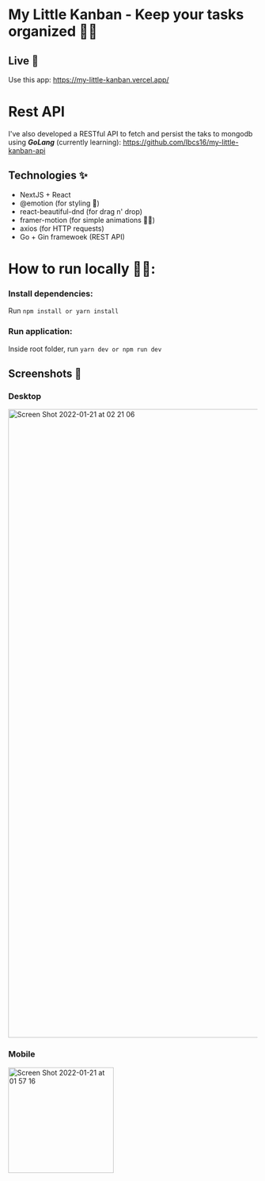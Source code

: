 # My Little Kanban - Keep your tasks organized 👩‍🏫

## Live 🚀

Use this app:
https://my-little-kanban.vercel.app/

# Rest API

I've also developed a RESTful API to fetch and persist the taks to mongodb using ***GoLang*** (currently learning):
https://github.com/Ibcs16/my-little-kanban-api

## Technologies ✨

- NextJS + React
- @emotion (for styling 💅)
- react-beautiful-dnd (for drag n' drop)
- framer-motion (for simple animations 🧚🏻)
- axios (for HTTP requests)
- Go + Gin framewoek (REST API)

# How to run locally 🧑‍💻:

### Install dependencies:

Run ``npm install or yarn install``

### Run application:

Inside root folder, run ``yarn dev or npm run dev``

## Screenshots 🌠

### Desktop
<img width="1268" alt="Screen Shot 2022-01-21 at 02 21 06" src="https://user-images.githubusercontent.com/18746683/150470581-810e7224-d05e-47ec-aedf-adb3aeb74afb.png">

### Mobile
<img width="213" alt="Screen Shot 2022-01-21 at 01 57 16" src="https://user-images.githubusercontent.com/18746683/150470499-fc7d5384-14d7-4c43-9a8e-f59ac435ae0e.png">


